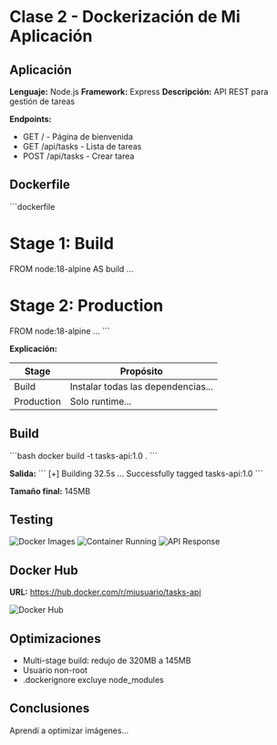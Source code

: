 # Clase 2 - Dockerización de Mi Aplicación

## Aplicación

**Lenguaje:** Node.js
**Framework:** Express
**Descripción:** API REST para gestión de tareas

**Endpoints:**
- GET / - Página de bienvenida
- GET /api/tasks - Lista de tareas
- POST /api/tasks - Crear tarea

## Dockerfile

\`\`\`dockerfile
# Stage 1: Build
FROM node:18-alpine AS build
...

# Stage 2: Production
FROM node:18-alpine
...
\`\`\`

**Explicación:**

| Stage | Propósito |
|-------|-----------|
| Build | Instalar todas las dependencias... |
| Production | Solo runtime... |

## Build

\`\`\`bash
docker build -t tasks-api:1.0 .
\`\`\`

**Salida:**
\`\`\`
[+] Building 32.5s ...
Successfully tagged tasks-api:1.0
\`\`\`

**Tamaño final:** 145MB

## Testing

![Docker Images](screenshots/docker-images.png)
![Container Running](screenshots/docker-ps.png)
![API Response](screenshots/curl-response.png)

## Docker Hub

**URL:** https://hub.docker.com/r/miusuario/tasks-api

![Docker Hub](screenshots/dockerhub.png)

## Optimizaciones

- Multi-stage build: redujo de 320MB a 145MB
- Usuario non-root
- .dockerignore excluye node_modules

## Conclusiones

Aprendí a optimizar imágenes...